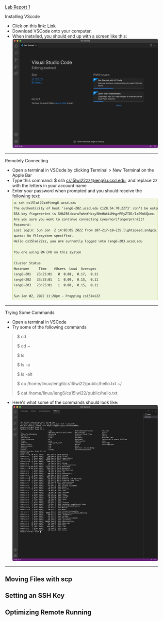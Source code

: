 [Lab Report 1](https://rinakaura.github.io/cse-15l-lab-reports/lab-report-1-week-2.html)

Installing VScode
- Click on this link: [Link](https://code.visualstudio.com/)
- Download VSCode onto your computer.
- When installed, you should end up with a screen like this:
![Image](screenshotlab1.png)
---
Remotely Connecting
- Open a terminal in VSCode by clicking Terminal > New Terminal on the Apple Bar
- Type this command: $ ssh cs15lwi22zz@ieng6.ucsd.edu, and replace zz with the letters in your account name
- Enter your password when prompted and you should receive the following text:
![Image](remoteconnecting.png)
---
Trying Some Commands
- Open a terminal in VSCode
- Try some of the following commands
> $ cd
> 
> $ cd ~
> 
> $ ls
> 
> $ ls -a
> 
> $ ls -alt
> 
> $ cp /home/linux/ieng6/cs15lwi22/public/hello.txt ~/
> 
> $ cat /home/linux/ieng6/cs15lwi22/public/hello.txt
> 
- Here's what some of the commands should look like:
![Image](typingcommands.png)
---
Moving Files with scp
---
Setting an SSH Key
---
Optimizing Remote Running
---
